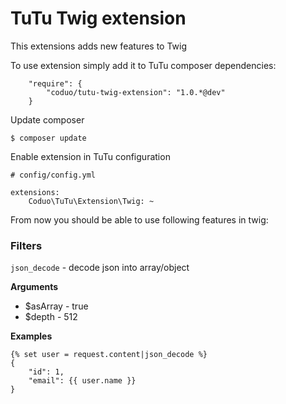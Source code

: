 # TuTu Twig extension

This extensions adds new features to Twig

To use extension simply add it to TuTu composer dependencies:

```
    "require": {
        "coduo/tutu-twig-extension": "1.0.*@dev"
    }
```

Update composer

```
$ composer update
```

Enable extension in TuTu configuration

```
# config/config.yml

extensions:
    Coduo\TuTu\Extension\Twig: ~
```

From now you should be able to use following features in twig:

### Filters

``json_decode`` - decode json into array/object

**Arguments**

* $asArray - true
* $depth - 512

**Examples**

```
{% set user = request.content|json_decode %}
{
    "id": 1,
    "email": {{ user.name }}
}
```
